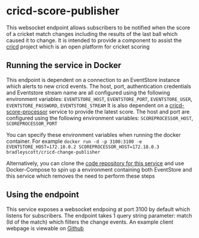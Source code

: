 # cricd-score-publisher
This websocket endpoint allows subscribers to be notified when the score of a cricket match changes including the results of the last ball which caused it to change.
It is intended to provide a component to assist the [cricd](https://github.com/ryankscott/cricd) project which is an open platform for cricket scoring

## Running the service in Docker
This endpoint is dependent on a connection to an EventStore instance which alerts to new cricd events. The host, port, authentication credentials and Eventstore stream name are all configured using the following environment variables: `EVENTSTORE_HOST`, `EVENTSTORE_PORT`, `EVENTSTORE_USER`, `EVENTSTORE_PASSWORD`, `EVENTSTORE_STREAM`
It is also dependent on a [cricd-score-processor](https://github.com/bradleyscott/cricd-score-processor) service to provide the latest score. The host and port are configured using the following environment variables: `SCOREPROCESSOR_HOST`, `SCOREPROCESSOR_PORT`

You can specify these environment variables when running the docker container. For example `docker run -d -p 3100:3100 -e EVENTSTORE_HOST=172.18.0.2 SCOREPROCESSOR_HOST=172.18.0.3 bradleyscott/cricd-change-publisher`

Alternatively, you can clone the [code repository for this service](https://github.com/bradleyscott/cricd-change-publisher) and use Docker-Compose to spin up a environment containing both EventStore and this service which removes the need to perform these steps

## Using the endpoint
This service exposes a websocket endpoing at port 3100 by default which listens for subscribers. The endpoint takes 1 query string parameter: match (Id of the match) which filters the change events. An example client webpage is viewable on [Github](https://github.com/bradleyscott/cricd-change-publisher/blob/master/index.html)